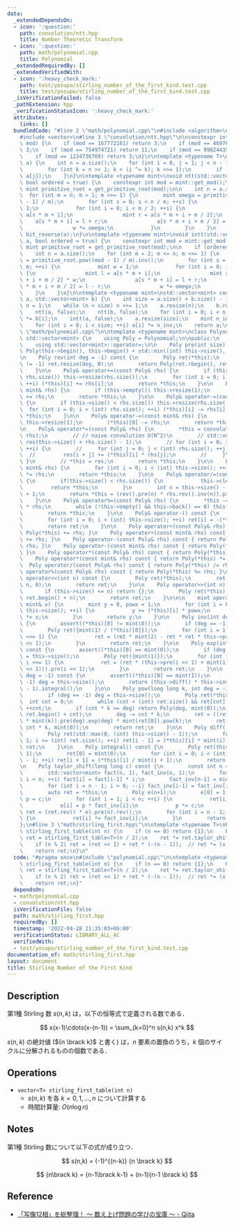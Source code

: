 ```yaml
---
data:
  _extendedDependsOn:
  - icon: ':question:'
    path: convolution/ntt.hpp
    title: Number Theoretic Transform
  - icon: ':question:'
    path: math/polynomial.cpp
    title: Polynomial
  _extendedRequiredBy: []
  _extendedVerifiedWith:
  - icon: ':heavy_check_mark:'
    path: test/yosupo/stirling_number_of_the_first_kind.test.cpp
    title: test/yosupo/stirling_number_of_the_first_kind.test.cpp
  _isVerificationFailed: false
  _pathExtension: hpp
  _verificationStatusIcon: ':heavy_check_mark:'
  attributes:
    links: []
  bundledCode: "#line 2 \"math/polynomial.cpp\"\n#include <algorithm>\n#include <cassert>\n\
    #include <vector>\n#line 3 \"convolution/ntt.hpp\"\n\nconstexpr int get_primitive_root(int\
    \ mod) {\n    if (mod == 167772161) return 3;\n    if (mod == 469762049) return\
    \ 3;\n    if (mod == 754974721) return 11;\n    if (mod == 998244353) return 3;\n\
    \    if (mod == 1224736769) return 3;\n}\n\ntemplate <typename T>\nvoid bit_reverse(std::vector<T>&\
    \ a) {\n    int n = a.size();\n    for (int i = 0, j = 1; j < n - 1; ++j) {\n\
    \        for (int k = n >> 1; k > (i ^= k); k >>= 1);\n        if (i < j) std::swap(a[i],\
    \ a[j]);\n    }\n}\n\ntemplate <typename mint>\nvoid ntt(std::vector<mint>& a,\
    \ bool ordered = true) {\n    constexpr int mod = mint::get_mod();\n    constexpr\
    \ mint primitive_root = get_primitive_root(mod);\n\n    int n = a.size();\n  \
    \  for (int m = n; m > 1; m >>= 1) {\n        mint omega = primitive_root.pow((mod\
    \ - 1) / m);\n        for (int s = 0; s < n / m; ++s) {\n            mint w =\
    \ 1;\n            for (int i = 0; i < m / 2; ++i) {\n                mint l =\
    \ a[s * m + i];\n                mint r = a[s * m + i + m / 2];\n            \
    \    a[s * m + i] = l + r;\n                a[s * m + i + m / 2] = (l - r) * w;\n\
    \                w *= omega;\n            }\n        }\n    }\n    if (ordered)\
    \ bit_reverse(a);\n}\n\ntemplate <typename mint>\nvoid intt(std::vector<mint>&\
    \ a, bool ordered = true) {\n    constexpr int mod = mint::get_mod();\n    constexpr\
    \ mint primitive_root = get_primitive_root(mod);\n\n    if (ordered) bit_reverse(a);\n\
    \    int n = a.size();\n    for (int m = 2; m <= n; m <<= 1) {\n        mint omega\
    \ = primitive_root.pow((mod - 1) / m).inv();\n        for (int s = 0; s < n /\
    \ m; ++s) {\n            mint w = 1;\n            for (int i = 0; i < m / 2; ++i)\
    \ {\n                mint l = a[s * m + i];\n                mint r = a[s * m\
    \ + i + m / 2] * w;\n                a[s * m + i] = l + r;\n                a[s\
    \ * m + i + m / 2] = l - r;\n                w *= omega;\n            }\n    \
    \    }\n    }\n}\n\ntemplate <typename mint>\nstd::vector<mint> convolution(std::vector<mint>\
    \ a, std::vector<mint> b) {\n    int size = a.size() + b.size() - 1;\n    int\
    \ n = 1;\n    while (n < size) n <<= 1;\n    a.resize(n);\n    b.resize(n);\n\
    \    ntt(a, false);\n    ntt(b, false);\n    for (int i = 0; i < n; ++i) a[i]\
    \ *= b[i];\n    intt(a, false);\n    a.resize(size);\n    mint n_inv = mint(n).inv();\n\
    \    for (int i = 0; i < size; ++i) a[i] *= n_inv;\n    return a;\n}\n#line 6\
    \ \"math/polynomial.cpp\"\n\ntemplate <typename mint>\nclass Polynomial : public\
    \ std::vector<mint> {\n    using Poly = Polynomial;\n\npublic:\n    using std::vector<mint>::vector;\n\
    \    using std::vector<mint>::operator=;\n\n    Poly pre(int size) const { return\
    \ Poly(this->begin(), this->begin() + std::min((int) this->size(), size)); }\n\
    \n    Poly rev(int deg = -1) const {\n        Poly ret(*this);\n        if (deg\
    \ != -1) ret.resize(deg, 0);\n        return Poly(ret.rbegin(), ret.rend());\n\
    \    }\n\n    Poly& operator+=(const Poly& rhs) {\n        if (this->size() <\
    \ rhs.size()) this->resize(rhs.size());\n        for (int i = 0; i < (int) rhs.size();\
    \ ++i) (*this)[i] += rhs[i];\n        return *this;\n    }\n\n    Poly& operator+=(const\
    \ mint& rhs) {\n        if (this->empty()) this->resize(1);\n        (*this)[0]\
    \ += rhs;\n        return *this;\n    }\n\n    Poly& operator-=(const Poly& rhs)\
    \ {\n        if (this->size() < rhs.size()) this->resize(rhs.size());\n      \
    \  for (int i = 0; i < (int) rhs.size(); ++i) (*this)[i] -= rhs[i];\n        return\
    \ *this;\n    }\n\n    Poly& operator-=(const mint& rhs) {\n        if (this->empty())\
    \ this->resize(1);\n        (*this)[0] -= rhs;\n        return *this;\n    }\n\
    \n    Poly& operator*=(const Poly& rhs) {\n        *this = convolution(*this,\
    \ rhs);\n        // // naive convolution O(N^2)\n        // std::vector<mint>\
    \ res(this->size() + rhs.size() - 1);\n        // for (int i = 0; i < (int) this->size();\
    \ ++i) {\n        //     for (int j = 0; j < (int) rhs.size(); ++j) {\n      \
    \  //         res[i + j] += (*this)[i] * rhs[j];\n        //     }\n        //\
    \ }\n        // *this = res;\n        return *this;\n    }\n\n    Poly& operator*=(const\
    \ mint& rhs) {\n        for (int i = 0; i < (int) this->size(); ++i) (*this)[i]\
    \ *= rhs;\n        return *this;\n    }\n\n    Poly& operator/=(const Poly& rhs)\
    \ {\n        if(this->size() < rhs.size()) {\n            this->clear();\n   \
    \         return *this;\n        }\n        int n = this->size() - rhs.size()\
    \ + 1;\n        return *this = (rev().pre(n) * rhs.rev().inv(n)).pre(n).rev(n);\n\
    \    }\n\n    Poly& operator%=(const Poly& rhs) {\n        *this -= *this / rhs\
    \ * rhs;\n        while (!this->empty() && this->back() == 0) this->pop_back();\n\
    \        return *this;\n    }\n\n    Poly& operator-() const {\n        Poly ret(this->size());\n\
    \        for (int i = 0; i < (int) this->size(); ++i) ret[i] = -(*this)[i];\n\
    \        return ret;\n    }\n\n    Poly operator+(const Poly& rhs) const { return\
    \ Poly(*this) += rhs; }\n    Poly operator+(const mint& rhs) const { return Poly(*this)\
    \ += rhs; }\n    Poly operator-(const Poly& rhs) const { return Poly(*this) -=\
    \ rhs; }\n    Poly operator-(const mint& rhs) const { return Poly(*this) -= rhs;\
    \ }\n    Poly operator*(const Poly& rhs) const { return Poly(*this) *= rhs; }\n\
    \    Poly operator*(const mint& rhs) const { return Poly(*this) *= rhs; }\n  \
    \  Poly operator/(const Poly& rhs) const { return Poly(*this) /= rhs; }\n    Poly\
    \ operator%(const Poly& rhs) const { return Poly(*this) %= rhs; }\n\n    Poly\
    \ operator<<(int n) const {\n        Poly ret(*this);\n        ret.insert(ret.begin(),\
    \ n, 0);\n        return ret;\n    }\n\n    Poly operator>>(int n) const {\n \
    \       if (this->size() <= n) return {};\n        Poly ret(*this);\n        ret.erase(ret.begin(),\
    \ ret.begin() + n);\n        return ret;\n    }\n\n\n    mint operator()(const\
    \ mint& x) {\n        mint y = 0, powx = 1;\n        for (int i = 0; i < (int)\
    \ this->size(); ++i) {\n            y += (*this)[i] * powx;\n            powx\
    \ *= x;\n        }\n        return y;\n    }\n\n    Poly inv(int deg = -1) const\
    \ {\n        assert((*this)[0] != mint(0));\n        if (deg == -1) deg = this->size();\n\
    \        Poly ret({mint(1) / (*this)[0]});\n        for (int i = 1; i < deg; i\
    \ <<= 1) {\n            ret = (ret * mint(2) - ret * ret * this->pre(i << 1)).pre(i\
    \ << 1);\n        }\n        return ret;\n    }\n\n    Poly exp(int deg = -1)\
    \ const {\n        assert((*this)[0] == mint(0));\n        if (deg == -1) deg\
    \ = this->size();\n        Poly ret({mint(1)});\n        for (int i = 1; i < deg;\
    \ i <<= 1) {\n            ret = (ret * (this->pre(i << 1) + mint(1) - ret.log(i\
    \ << 1))).pre(i << 1);\n        }\n        return ret;\n    }\n\n    Poly log(int\
    \ deg = -1) const {\n        assert((*this)[0] == mint(1));\n        if (deg ==\
    \ -1) deg = this->size();\n        return (this->diff() * this->inv(deg)).pre(deg\
    \ - 1).integral();\n    }\n\n    Poly pow(long long k, int deg = -1) const {\n\
    \        if (deg == -1) deg = this->size();\n        Poly ret(*this);\n      \
    \  int cnt = 0;\n        while (cnt < (int) ret.size() && ret[cnt] == mint(0))\
    \ ++cnt;\n        if (cnt * k >= deg) return Poly(deg, mint(0));\n        ret.erase(ret.begin(),\
    \ ret.begin() + cnt);\n        deg -= cnt * k;\n        ret = ((ret * mint(ret[0]).inv()).log(deg)\
    \ * mint(k)).pre(deg).exp(deg) * mint(ret[0]).pow(k);\n        ret.insert(ret.begin(),\
    \ cnt * k, mint(0));\n        return ret;\n    }\n\n    Poly diff() const {\n\
    \        Poly ret(std::max(0, (int) this->size() - 1));\n        for (int i =\
    \ 1; i <= (int) ret.size(); ++i) ret[i - 1] = (*this)[i] * mint(i);\n        return\
    \ ret;\n    }\n\n    Poly integral() const {\n        Poly ret(this->size() +\
    \ 1);\n        ret[0] = mint(0);\n        for (int i = 0; i < (int) ret.size()\
    \ - 1; ++i) ret[i + 1] = (*this)[i] / mint(i + 1);\n        return ret;\n    }\n\
    \n    Poly taylor_shift(long long c) const {\n        const int n = this->size();\n\
    \        std::vector<mint> fact(n, 1), fact_inv(n, 1);\n        for (int i = 1;\
    \ i < n; ++i) fact[i] = fact[i-1] * i;\n        fact_inv[n-1] = mint(1) / fact[n-1];\n\
    \        for (int i = n - 1; i > 0; --i) fact_inv[i-1] = fact_inv[i] * i;\n\n\
    \        auto ret = *this;\n        Poly e(n+1);\n        e[0] = 1;\n        mint\
    \ p = c;\n        for (int i = 1; i < n; ++i) {\n            ret[i] *= fact[i];\n\
    \            e[i] = p * fact_inv[i];\n            p *= c;\n        }\n       \
    \ ret = (ret.rev() * e).pre(n).rev();\n        for (int i = n - 1; i >= 0; --i)\
    \ {\n            ret[i] *= fact_inv[i];\n        }\n        return ret;\n    }\n\
    };\n#line 3 \"math/stirling_first.hpp\"\n\ntemplate <typename T>\nPolynomial<T>\
    \ stirling_first_table(int n) {\n    if (n == 0) return {1};\n    Polynomial<T>\
    \ ret = stirling_first_table<T>(n / 2);\n    ret *= ret.taylor_shift(-(n / 2));\n\
    \    if (n % 2) ret = (ret << 1) + ret * (-(n - 1));  // ret *= (x - (n - 1))\n\
    \    return ret;\n}\n"
  code: "#pragma once\n#include \"polynomial.cpp\"\n\ntemplate <typename T>\nPolynomial<T>\
    \ stirling_first_table(int n) {\n    if (n == 0) return {1};\n    Polynomial<T>\
    \ ret = stirling_first_table<T>(n / 2);\n    ret *= ret.taylor_shift(-(n / 2));\n\
    \    if (n % 2) ret = (ret << 1) + ret * (-(n - 1));  // ret *= (x - (n - 1))\n\
    \    return ret;\n}"
  dependsOn:
  - math/polynomial.cpp
  - convolution/ntt.hpp
  isVerificationFile: false
  path: math/stirling_first.hpp
  requiredBy: []
  timestamp: '2022-04-28 21:35:03+09:00'
  verificationStatus: LIBRARY_ALL_AC
  verifiedWith:
  - test/yosupo/stirling_number_of_the_first_kind.test.cpp
documentation_of: math/stirling_first.hpp
layout: document
title: Stirling Number of the First Kind
---
```


## Description

第1種 Stirling 数 $s(n,k)$ は，以下の恒等式で定義される数である．

$$
x(x-1)\cdots(x-(n-1)) = \sum_{k=0}^n s(n,k) x^k
$$

$s(n,k)$ の絶対値 (${n \brack k}$ と書く) は，$n$ 要素の置換のうち，$k$ 個のサイクルに分解されるものの個数である．

## Operations

- `vector<T> stirling_first_table(int n)`
    - $s(n,k)$ を各 $k=0,1,\dots,n$ について計算する
    - 時間計算量: $O(n\log n)$

## Notes

第1種 Stirling 数について以下の式が成り立つ．

$$
s(n,k) = (-1)^{(n-k)} {n \brack k}
$$

$$
{n\brack k} = {n-1\brack k-1} + (n-1){n-1 \brack k}
$$

## Reference

- [「写像12相」を総整理！ 〜 数え上げ問題の学びの宝庫 〜 - Qiita](https://qiita.com/drken/items/f2ea4b58b0d21621bd51)

